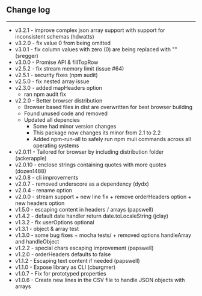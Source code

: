 ## Change log
----------------------
- v3.2.1 - improve complex json array support with support for inconsistent schemas (hdwatts)
- v3.2.0 - fix value 0 from being omitted
- v3.0.1 - fix column values with zero (0) are being replaced with "" (sregger)
- v3.0.0 - Promise API & fillTopRow
- v2.5.2 - fix stream memory limit (issue #64)
- v2.5.1 - security fixes (npm audit)
- v2.5.0 - fix nested array issue
- v2.3.0 - added mapHeaders option
  - ran npm audit fix
- v2.2.0 - Better browser distribution
  - Browser based files in dist are overwritten for best browser building
  - Found unused code and removed
  - Updated all depencies
    - Some had minor version changes
    - This package now changes its minor from 2.1 to 2.2
    - Added npm-run-all to safely run npm muli commands across all operating systems
- v2.0.11 - Tailored for browser by including distribution folder (ackerapple)
- v2.0.10 - enclose strings containing quotes with more quotes (dozen1488)
- v2.0.8 - cli improvements
- v2.0.7 - removed underscore as a dependency (dydx)
- v2.0.4 - rename option
- v2.0.0 - stream support + new line fix + remove orderHeaders option + new headers option
- v1.5.0 - escaping content in headers / arrays (papswell)
- v1.4.2 - default date handler return date.toLocaleString (jclay)
- v1.3.2 - fix userOptions optional
- v1.3.1 - object & array test
- v1.3.0 - some bug fixes + mocha tests/ + removed options handleArray and handleObject
- v1.2.2 - special chars escaping improvement (papswell)
- v1.2.0 - orderHeaders defaults to false
- v1.1.2 - Escaping text content if needed (papswell)
- v1.1.0 - Expose library as CLI (cburgmer)
- v1.0.7 - Fix for prototyped properties
- v1.0.6 - Create new lines in the CSV file to handle JSON objects with arrays
